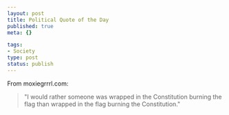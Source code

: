 ```yaml
--- 
layout: post
title: Political Quote of the Day
published: true
meta: {}

tags: 
- Society
type: post
status: publish
---
```

From moxiegrrrl.com:
<blockquote>"I would rather someone was wrapped in the Constitution burning the flag than wrapped in the flag burning the Constitution."</blockquote>
